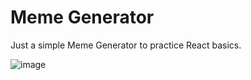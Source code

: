 # Meme Generator

Just a simple Meme Generator to practice React basics.

![image](https://github.com/makask/meme-generator/assets/16080688/f61a34db-d198-4029-87cf-3ef53adeef1e)


